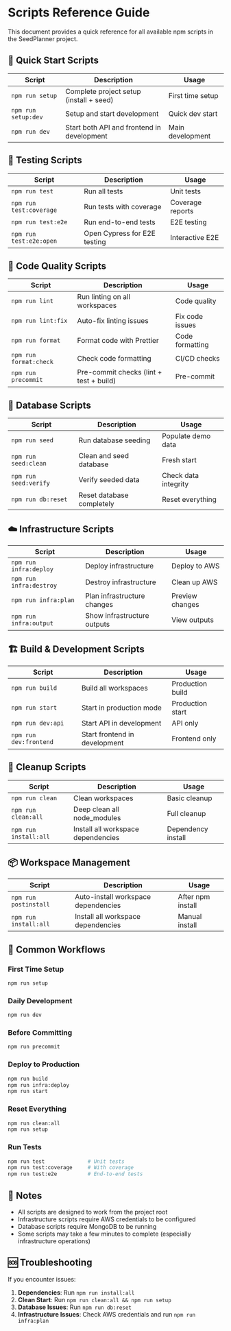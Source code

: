 # Scripts Reference Guide

This document provides a quick reference for all available npm scripts in the SeedPlanner project.

## 🚀 Quick Start Scripts

| Script | Description | Usage |
|--------|-------------|-------|
| `npm run setup` | Complete project setup (install + seed) | First time setup |
| `npm run setup:dev` | Setup and start development | Quick dev start |
| `npm run dev` | Start both API and frontend in development | Main development |

## 🧪 Testing Scripts

| Script | Description | Usage |
|--------|-------------|-------|
| `npm run test` | Run all tests | Unit tests |
| `npm run test:coverage` | Run tests with coverage | Coverage reports |
| `npm run test:e2e` | Run end-to-end tests | E2E testing |
| `npm run test:e2e:open` | Open Cypress for E2E testing | Interactive E2E |

## 🎨 Code Quality Scripts

| Script | Description | Usage |
|--------|-------------|-------|
| `npm run lint` | Run linting on all workspaces | Code quality |
| `npm run lint:fix` | Auto-fix linting issues | Fix code issues |
| `npm run format` | Format code with Prettier | Code formatting |
| `npm run format:check` | Check code formatting | CI/CD checks |
| `npm run precommit` | Pre-commit checks (lint + test + build) | Pre-commit |

## 🌱 Database Scripts

| Script | Description | Usage |
|--------|-------------|-------|
| `npm run seed` | Run database seeding | Populate demo data |
| `npm run seed:clean` | Clean and seed database | Fresh start |
| `npm run seed:verify` | Verify seeded data | Check data integrity |
| `npm run db:reset` | Reset database completely | Reset everything |

## ☁️ Infrastructure Scripts

| Script | Description | Usage |
|--------|-------------|-------|
| `npm run infra:deploy` | Deploy infrastructure | Deploy to AWS |
| `npm run infra:destroy` | Destroy infrastructure | Clean up AWS |
| `npm run infra:plan` | Plan infrastructure changes | Preview changes |
| `npm run infra:output` | Show infrastructure outputs | View outputs |

## 🏗️ Build & Development Scripts

| Script | Description | Usage |
|--------|-------------|-------|
| `npm run build` | Build all workspaces | Production build |
| `npm run start` | Start in production mode | Production start |
| `npm run dev:api` | Start API in development | API only |
| `npm run dev:frontend` | Start frontend in development | Frontend only |

## 🧹 Cleanup Scripts

| Script | Description | Usage |
|--------|-------------|-------|
| `npm run clean` | Clean workspaces | Basic cleanup |
| `npm run clean:all` | Deep clean all node_modules | Full cleanup |
| `npm run install:all` | Install all workspace dependencies | Dependency install |

## 📦 Workspace Management

| Script | Description | Usage |
|--------|-------------|-------|
| `npm run postinstall` | Auto-install workspace dependencies | After npm install |
| `npm run install:all` | Install all workspace dependencies | Manual install |

## 🔄 Common Workflows

### First Time Setup
```bash
npm run setup
```

### Daily Development
```bash
npm run dev
```

### Before Committing
```bash
npm run precommit
```

### Deploy to Production
```bash
npm run build
npm run infra:deploy
npm run start
```

### Reset Everything
```bash
npm run clean:all
npm run setup
```

### Run Tests
```bash
npm run test              # Unit tests
npm run test:coverage     # With coverage
npm run test:e2e          # End-to-end tests
```

## 📝 Notes

- All scripts are designed to work from the project root
- Infrastructure scripts require AWS credentials to be configured
- Database scripts require MongoDB to be running
- Some scripts may take a few minutes to complete (especially infrastructure operations)

## 🆘 Troubleshooting

If you encounter issues:

1. **Dependencies**: Run `npm run install:all`
2. **Clean Start**: Run `npm run clean:all && npm run setup`
3. **Database Issues**: Run `npm run db:reset`
4. **Infrastructure Issues**: Check AWS credentials and run `npm run infra:plan`
